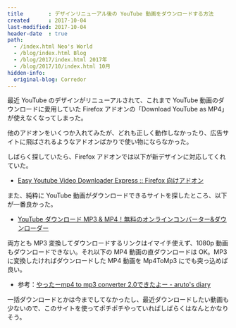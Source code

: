 ```yaml
---
title        : デザインリニューアル後の YouTube 動画をダウンロードする方法
created      : 2017-10-04
last-modified: 2017-10-04
header-date  : true
path:
  - /index.html Neo's World
  - /blog/index.html Blog
  - /blog/2017/index.html 2017年
  - /blog/2017/10/index.html 10月
hidden-info:
  original-blog: Corredor
---
```


最近 YouTube のデザインがリニューアルされて、これまで YouTube 動画のダウンロードに愛用していた Firefox アドオンの「Download YouTube as MP4」が使えなくなってしまった。

他のアドオンをいくつか入れてみたが、どれも正しく動作しなかったり、広告サイトに飛ばされるようなアドオンばかりで使い物にならなかった。

しばらく探していたら、Firefox アドオンでは以下が新デザインに対応してくれていた。

- [Easy Youtube Video Downloader Express :: Firefox 向けアドオン](https://addons.mozilla.org/ja/firefox/addon/easy-youtube-video-download/)

また、純粋に YouTube 動画がダウンロードできるサイトを探したところ、以下が一番良かった。

- [YouTube ダウンロード MP3 & MP4！無料のオンラインコンバーター&ダウンローダー](http://www.youtubecomtomp3.com/jp/)

両方とも MP3 変換してダウンロードするリンクはイマイチ使えず、1080p 動画もダウンロードできない。それ以下の MP4 動画の直ダウンロードは OK。MP3 に変換したければダウンロードした MP4 動画を Mp4ToMp3 にでも突っ込めば良い。

- 参考：[やったーmp4 to mp3 converter 2.0できたよー - aruto's diary](http://blog.aruto.info/entry/20091107/mp4_to_mp3_converter_ver2)

一括ダウンロードとかは今までしてなかったし、最近ダウンロードしたい動画も少ないので、このサイトを使ってポチポチやっていればしばらくはなんとかなりそう。
